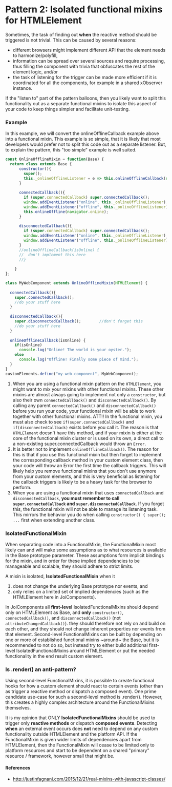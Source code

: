 # Pattern 2: Isolated functional mixins for HTMLElement
Sometimes, the task of finding out **when** the reactive method should be triggered is not trivial.
This can be caused by several reasons:
* different browsers might implement different API that the element needs to harmonize/polyfill,
* information can be spread over several sources and require processing, 
thus filling the component with trivia that obfuscates the rest of the element logic, and/or
* the task of listening for the trigger can be made more efficient if it is 
coordinated for all the components, for example in a shared xObserver instance.

If the "listen to" part of the pattern balloons, then you likely want to split this functionality 
out as a separate functional mixins to isolate this aspect of your code to keep things simpler and 
facilitate unit-testing.

### Example 
In this example, we will convert the onlineOfflineCallback example above into a functional mixin.
This example is so simple, that it is likely that most developers would prefer not to split this 
code out as a separate listener. But, to explain the pattern, this "too simple" example is well suited.
```javascript
const OnlineOfflineMixin = function(Base) {
  return class extends Base {                                                  //listening management
      constructor(){
        super();
        this._onlineOfflineListener = e => this.onlineOfflineCallback(navigator.onLine);   
      }
      
      connectedCallback(){
        if (super.connectedCallback) super.connectedCallback();           //[1]
        window.addEventListener("online", this._onlineOfflineListener);   
        window.addEventListener("offline", this._onlineOfflineListener);  
        this.onlineOffline(navigator.onLine);                             
      }
                                                                
      disconnectedCallback(){
        if (super.connectedCallback) super.connectedCallback();           //[1]
        window.addEventListener("online", this._onlineOfflineListener);                   
        window.addEventListener("offline", this._onlineOfflineListener);                  
      }                                                                                                                                                                               
      //onlineOfflineCallback(isOnline) {
      //  don't implement this here                                       //[2]
      //} 
      
    }                                                                                     
};

class MyWebComponent extends OnlineOfflineMixin(HTMLElement) {
                                               
  connectedCallback(){                   
    super.connectedCallback();                                            //[3]      
    //do your stuff here
  }
                                                            
  disconnectedCallback(){                                                 //[3]
    super.disconnectedCallback();        //don't forget this
    //do your stuff here
  }
                                        
  onlineOfflineCallback(isOnline) {                                            //The reactive method
    if(isOnline)                                                                       
      console.log("Online! The world is your oyster.");                                
    else                                                                               
      console.log("Offline! Finally some piece of mind.");                             
  }                                                                                    
}                                                                                      
customElements.define("my-web-component", MyWebComponent);
```                                                                   
1. When you are using a functional mixin pattern on the `HTMLElement`, 
you might want to mix your mixins with other functional mixins.
These other mixins are almost always going to implement not only a `constructor`, 
but also their own `connectedCallback()` and `disconnectedCallback()`.
By calling any parent `connectedCallback()` and `disconnectedCallback()` before you run your code,
your functional mixin will be able to work together with other functional mixins.
ATT!! In the functional mixin, you must also check to see `if(super.connectedCallback)` and 
`if(disconnectedCallback)` exists before you call it. The reason is that `HTMLElement` doesn't have 
this method, and if your mixin is either at the core of the functional mixin cluster or
is used on its own, a direct call to a non-existing super.connectedCallback would throw an `Error`.
2. It is better not to implement `onlineOfflineCallback()`. The reason for this is that
if you use this functional mixin but then forget to implement the corresponding callback method in your
custom element class, then your code will throw an Error the first time the callback triggers.
This will likely help you remove functional mixins that you don't use anymore from your custom elements,
and this is very beneficial as listening for the callback triggers is likely to be a heavy task for the
browser to perform.
3. When you are using a functional mixin that uses `connectedCallback` and `disconnectedCallback`,
**you must remember to call `super.connectedCallback` and `super.disconnectedCallback`**. If you forget this,
the functional mixin will not be able to manage its listening task. This mirrors the behavior you do when
calling `constructor() { super(); ...` first when extending another class. 

### IsolatedFunctionalMixin
When separating code into a FunctionalMixin, the FunctionalMixin most likely can and will make some 
assumptions as to what resources is available in the Base prototype parameter. 
These assumptions form implicit bindings for the mixin, and in order for these implied dependencies 
to be manageable and scalable, they should adhere to strict limits. 

A mixin is isolated, **IsolatedFunctionalMixin** when it 
1. does not change the underlying Base prototype nor events, and  
2. only relies on a limited set of implied dependencies (such as the HTMLElement here in JoiComponents).

In JoiComponents all **first-level** IsolatedFunctionalMixins should depend only on HTMLElement as Base,
and **only** `constructor()`, `connectedCallback()`, and `disconnectedCallback()` (not `attributeChangedCallback()`). 
they should therefore not rely on and build on each other, and they should not change inherent properties 
nor events from that element. Second-level FunctionalMixins can be built by depending on one or more of 
established functional mixins ~around~ the Base, but it is recommended to not do so, but instead try to
either build additional first-level IsolatedFunctionalMixins around HTMLElement or put the needed functionality 
in the end result custom element.

### Is .render() an anti-pattern?
Using second-level FunctionalMixins, it is possible to create functional hooks for how a custom element
should react to certain events (other than as trigger a reactive method or dispatch a composed event).
One prime candidate use-case for such a second-level method is .render().
However, this creates a highly complex architecture around the FunctionalMixins themselves.

It is my opinion that ONLY **IsolatedFunctionalMixins** should be used to trigger only **reactive methods**
or dispatch **composed events**. Detecting **when** an external event occurs does **not** need to
depend on any custom functionality outside HTMLElement and the platform API. 
If the FunctionalMixin is given wider limits of dependencies apart from HTMLElement,
then the FunctionalMixin will cease to be limited only to platform resources and start to be dependent
on a shared "primary" resource / framework, however small that might be.

#### References
* http://justinfagnani.com/2015/12/21/real-mixins-with-javascript-classes/                                                                                               